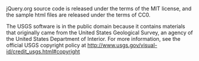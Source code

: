 jQuery.org source code is released under the terms of the MIT license, and the sample html files are released under the terms of CC0.

The USGS software is in the public domain because it contains materials that originally came from the United States Geological Survey, an agency of the United States Department of Interior. For more information, see the official USGS copyright policy at http://www.usgs.gov/visual-id/credit_usgs.html#copyright